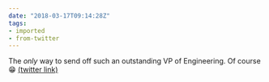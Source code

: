 ```yaml
---
date: "2018-03-17T09:14:28Z"
tags:
- imported
- from-twitter
---
```

The _only_ way to send off such an outstanding VP of Engineering. Of course 😁 [(twitter link)](/twitter/#/danwrong/status/974708031329128449)
